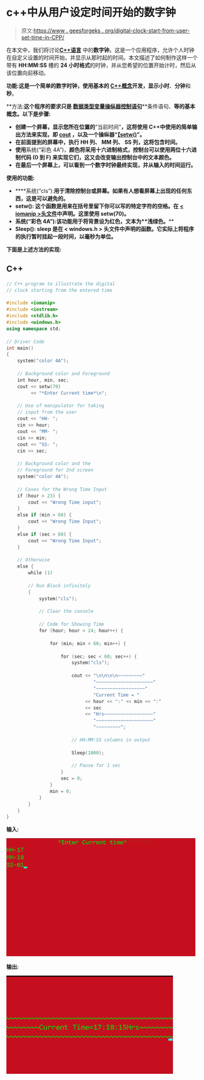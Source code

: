 # c++中从用户设定时间开始的数字钟

> 原文:[https://www . geesforgeks . org/digital-clock-start-from-user-set-time-in-CPP/](https://www.geeksforgeeks.org/digital-clock-starting-from-user-set-time-in-cpp/)

在本文中，我们将讨论[**C++语言**](https://www.geeksforgeeks.org/introduction-to-c-programming-language/) 中的**数字钟**。这是一个应用程序，允许个人时钟在自定义设置的时间开始，并显示从那时起的时间。本文描述了如何制作这样一个带有 **HH:MM:SS** 槽的 **24 小时格式**的时钟，并从您希望的位置开始计时，然后从该位置向前移动。

**功能:**这是一个简单的数字时钟，使用基本的 [C++概念](https://www.geeksforgeeks.org/c-plus-plus/)开发，显示**小时**、**分钟**和**秒**。

**方法:**这个程序的要求只是 [**数据类型**](https://www.geeksforgeeks.org/c-data-types/)**[**变量**](https://www.geeksforgeeks.org/variables-in-c/)[**操纵器**](https://www.geeksforgeeks.org/manipulators-in-c-with-examples/)[**控制语句**](https://www.geeksforgeeks.org/decision-making-c-c-else-nested-else/)**条件语句、**等的基本概念。以下是步骤:**

*   **创建一个屏幕，显示您所在位置的**“当前时间”**，这将使用 C++中使用的简单输出方法来实现，即 [cout](https://www.geeksforgeeks.org/basic-input-output-c/) ，以及一个操纵器“[**【setw()**](https://www.geeksforgeeks.org/iomanip-setw-function-in-c-with-examples/)”。**
*   **在前面提到的屏幕中，执行 **HH** 列、 **MM** 列、 **SS** 列，这将包含时间。**
*   **使用**系统(“彩色 4A”)，**颜色将采用十六进制格式，控制台可以使用两位十六进制代码 **(0 到 F)** 来实现它们，这又会改变输出控制台中的文本颜色。**
*   **在最后一个屏幕上，可以看到一个数字时钟最终实现，并从输入的时间运行。**

****使用的功能:****

*   ****系统(“cls”):**用于清除控制台或屏幕。如果有人想看屏幕上出现的任何东西，这是可以避免的。**
*   ****setw():** 这个函数是用来在括号里留下你可以写的特定字符的空格。在 [< iomanip >头文件](https://www.geeksforgeeks.org/header-files-in-c-c-with-examples/)中声明。这里使用 setw(70)。**
*   ****系统(“彩色 4A”):**该功能用于将背景**设为红色**，文本为**浅绿色。****
*   ****Sleep():** sleep 是在 **< windows.h >** 头文件中声明的函数。它实际上将程序的执行暂时挂起一段时间，以毫秒为单位。**

**下面是上述方法的实现:**

## **C++**

```cpp
// C++ program to illustrate the digital
// clock starting from the entered time

#include <iomanip>
#include <iostream>
#include <stdlib.h>
#include <windows.h>
using namespace std;

// Driver Code
int main()
{
    system("color 4A");

    // Background color and Foreground
    int hour, min, sec;
    cout << setw(70)
         << "*Enter Current time*\n";

    // Use of manipulator for taking
    // input from the user
    cout << "HH- ";
    cin >> hour;
    cout << "MM- ";
    cin >> min;
    cout << "SS- ";
    cin >> sec;

    // Background color and the
    // Foreground for 2nd screen
    system("color 4A");

    // Cases for the Wrong Time Input
    if (hour > 23) {
        cout << "Wrong Time input";
    }
    else if (min > 60) {
        cout << "Wrong Time Input";
    }
    else if (sec > 60) {
        cout << "Wrong Time Input";
    }

    // Otherwise
    else {
        while (1)

        // Run Block infinitely
        {
            system("cls");

            // Clear the console

            // Code for Showing Time
            for (hour; hour < 24; hour++) {

                for (min; min < 60; min++) {

                    for (sec; sec < 60; sec++) {
                        system("cls");

                        cout << "\n\n\n\n~~~~~~~~~"
                                "~~~~~~~~~~~~~~~~~~~~~"
                                "~~~~~~~~~~~~~~~~~~"
                                "Current Time = "
                             << hour << ":" << min << ":"
                             << sec
                             << "Hrs~~~~~~~~~~~~~~~~~~"
                                "~~~~~~~~~~~~~~~~~~~~~"
                                "~~~~~~~~~";

                        // HH:MM:SS columns in output

                        Sleep(1000);

                        // Pause for 1 sec
                    }
                    sec = 0;
                }
                min = 0;
            }
        }
    }
}
```

****输入:****

**[![](img/d882a876b22dce0959a442c735cbab0a.png)](https://media.geeksforgeeks.org/wp-content/uploads/20210325124005/Screenshot470.png)**

****输出:****

**[![](img/e1ae6eb1847204cf585c237f45bed4c4.png)](https://media.geeksforgeeks.org/wp-content/uploads/20210325123824/Screenshot471.png)**